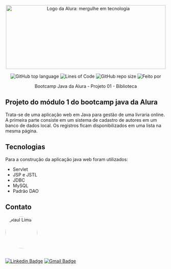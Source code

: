 <p align="center">
  <a href="https://github.com/raul-lima/capgemini-desafio-programacao">
    <img src="https://media.cuponeria.com.br/2020/07/63f02582-cupom-de-desconto-alura.png" width="500" height="200" alt="Logo da Alura: mergulhe em tecnologia" />
  </a>
</p>

<div align="center">

![GitHub top language](https://img.shields.io/github/languages/top/raul-lima/capgemini-desafio-programacao)<space><space>
![Lines of Code](https://img.shields.io/tokei/lines/github/raul-lima/capgemini-desafio-programacao)<space><space>
![GitHub repo size](https://img.shields.io/github/repo-size/raul-lima/capgemini-desafio-programacao)<space><space>
![Feito por](https://img.shields.io/badge/feito%20por-Raul%20Lima-blueviolet)

</div>

<p align="center"> Bootcamp Java da Alura - Projeto 01 - Biblioteca </p>

## Projeto do módulo 1 do bootcamp java da Alura

Trata-se de uma aplicação web em Java para gestão de uma livraria online. A primeira parte
consiste em um sistema de cadastro de autores em um banco de dados local. 
Os registros ficam disponibilizados em uma lista na mesma página.

## Tecnologias 

Para a construção da aplicação java web foram utilizados:

* Servlet 
* JSP e JSTL
* JDBC
* MySQL
* Padrão DAO


## Contato

<a href="https://www.linkedin.com/in/raultlima/">
 <img style="border-radius: 50%;" src="https://avatars.githubusercontent.com/u/79487007?s=460&u=61b426b901b8fe02e12019b1fdb67bf0072d4f00&v=4" width="100px;" alt="Raul Lima"/>
<br />
<br />

[![Linkedin Badge](https://img.shields.io/badge/-Raul%20Lima-blue?style=flat-square&logo=Linkedin&logoColor=white&link=https://www.linkedin.com/in/raul-lima-adv/)](https://www.linkedin.com/in/raultlima/) 
[![Gmail Badge](https://img.shields.io/badge/-raultorres.lima@gmail.com-c14438?style=flat-square&logo=Gmail&logoColor=white&link=mailto:raultorres.lima@gmail.com)](mailto:raultorres.lima@gmail.com)
